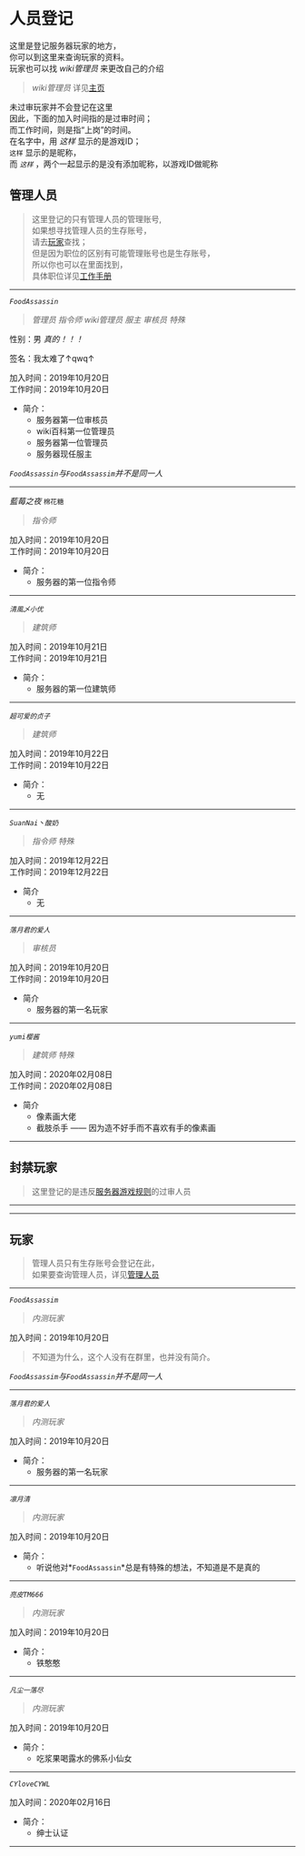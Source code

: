 # 人员登记

这里是登记服务器玩家的地方，  
你可以到这里来查询玩家的资料。  
玩家也可以找 *wiki管理员* 来更改自己的介绍   
> *wiki管理员* 详见[主页](README.md)

未过审玩家并不会登记在这里  
因此，下面的加入时间指的是过审时间；  
而工作时间，则是指“上岗”的时间。  
在名字中，用 *这样* 显示的是游戏ID；  
 `这样` 显示的是昵称，  
而 *`这样`* ，两个一起显示的是没有添加昵称，以游戏ID做昵称

## 管理人员

> 这里登记的只有管理人员的管理账号,  
如果想寻找管理人员的生存账号，  
请去[玩家](world/player.md#玩家)查找；  
但是因为职位的区别有可能管理账号也是生存账号，  
所以你也可以在里面找到，  
具体职位详见[工作手册](rule/workrule.md)

* * *

*`FoodAssassin`*
> *管理员* *指令师* *wiki管理员* *服主* *审核员* *特殊*

性别：男  *真的！！！*

签名：我太难了↑qwq↑

加入时间：2019年10月20日  
工作时间：2019年10月20日

* 简介：
  * 服务器第一位审核员
  * wiki百科第一位管理员
  * 服务器第一位管理员
  * 服务器现任服主

*`FoodAssassin`与`FoodAssassim`并不是同一人*

* * *

*藍莓之夜* `棉花糖`
> *指令师*

加入时间：2019年10月20日  
工作时间：2019年10月20日

* 简介：
  * 服务器的第一位指令师

* * *

*`清風乄小优`*
> *建筑师*

加入时间：2019年10月21日  
工作时间：2019年10月21日

* 简介：
  * 服务器的第一位建筑师

* * *

*`超可爱的贞子`*
> *建筑师*

加入时间：2019年10月22日  
工作时间：2019年10月22日

* 简介：
  * 无

* * *

*`SuanNai丶酸奶`*
> *指令师* *特殊*

加入时间：2019年12月22日  
工作时间：2019年12月22日

* 简介
  * 无

* * *

*`落月君的爱人`*
> *审核员*

加入时间：2019年10月20日  
工作时间：2019年10月20日

* 简介
  * 服务器的第一名玩家

* * *

*`yumi樱酱`*  
> *建筑师* *特殊*

加入时间：2020年02月08日  
工作时间：2020年02月08日

* 简介
  * 像素画大佬
  * 截肢杀手 —— 因为造不好手而不喜欢有手的像素画

* * *

## 封禁玩家

> 这里登记的是违反[服务器游戏规则](rule/gamerule.md)的过审人员

* * *

* * *

## 玩家

> 管理人员只有生存账号会登记在此，  
如果要查询管理人员，详见[管理人员](world/player.md#管理人员)

* * *

*`FoodAssassim`*  
> *内测玩家*

加入时间：2019年10月20日

> 不知道为什么，这个人没有在群里，也并没有简介。  

*`FoodAssassim`与`FoodAssassin`并不是同一人*

* * *

*`落月君的爱人`*  
> *内测玩家*

加入时间：2019年10月20日

* 简介：
  * 服务器的第一名玩家

* * *

*`凛月清`*  
> *内测玩家*

加入时间：2019年10月20日

* 简介：
  * 听说他对*`FoodAssassin`*总是有特殊的想法，不知道是不是真的

* * *

*`亮皮TM666`*  
> *内测玩家*

加入时间：2019年10月20日

* 简介：
  * 铁憨憨

* * *

*`凡尘一落尽`*
> *内测玩家*

加入时间：2019年10月20日

* 简介：
  * 吃浆果喝露水的佛系小仙女

* * *

*`CYloveCYWL`*

加入时间：2020年02月16日

* 简介：
  * 绅士认证
  
* * *
